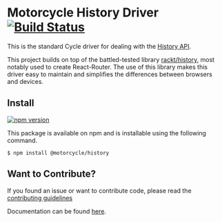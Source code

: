 # Motorcycle History Driver [![Build Status](https://travis-ci.org/motorcyclejs/history.svg?branch=develop)](https://travis-ci.org/motorcyclejs/history)

This is the standard Cycle driver for dealing with the [History API](https://developer.mozilla.org/en-US/docs/Web/API/History_API).

This project builds on top of the battled-tested library [rackt/history](https://github.com/rackt/history), most notably used to create React-Router. The use of this library makes this driver easy to maintain and simplifies the differences between browsers and devices.

## Install
[![npm version](https://badge.fury.io/js/%40motorcycle%2Fhistory.svg)](https://badge.fury.io/js/%40motorcycle%2Fhistory)

This package is available on npm and is installable using the following command.
```
$ npm install @motorcycle/history
```

## Want to Contribute?

If you found an issue or want to contribute code, please read
the [contributing guidelines](https://github.com/motorcyclejs/motorcycle/blob/master/CONTRIBUTING.md)

Documentation can be found  [here](https://github.com/motorcyclejs/motorcycle-history/tree/master/docs/).
